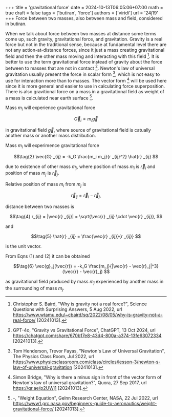 +++
title = 'gravitational force'
date = 2024-10-13T06:05:06+07:00
math = true
draft = false
tags = ['butiran', 'force']
authors = ['viridi']
url = '24j19'
+++
Force between two masses, also between mass and field, considered in butiran.

<!--more-->

When we talk about force between two masses at distance some terms come up, such gravity, gravitational force, and gravitation. Gravity is a real force but not in the traditional sense, because at fundamental level there are not any action-at-distance forces, since it just a mass creating gravitational field and then the other mass moving and interacting with this field [^baird_2022]. It is better to use the term gravitational force instead of gravity about the force between to masses that are not in contact [^gpt4o_2022]. Newton's law of universal gravitation usually present the force in scalar form [^henderson_2022], which is not easy to use for interaction more than to masses. The vector form [^bridge_2017] will be used here since it is more general and easier to use in calculating force superposition. There is also gravitional force on a mass in a gravitational field as weight of a mass is calculated near earth surface [^nasa_2022].

Mass $m_i$ will experience gravitational force

$$\tag{1}
\vec{G}_i = m_i \vec{g}
$$

in gravitational field $\vec{g}$, where source of gravitational field is catually another mass or another mass distribution.

Mass $m_i$ will experimence gravitational force

$$\tag{2}
\vec{G} _{ij} = -k_G \frac{m_i m_j}{r _{ij}^2} \hat{r} _{ij}
$$

due to existence of other mass $m_j$, where position of mass $m_i$ is $\vec{r}_i$ and position of mass $m_j$ is $\vec{r}_j$.

Relative position of mass $m_i$ from $m_j$ is

$$\tag{3}
\vec{r} _{ij} = \vec{r}_i - \vec{r}_j,
$$

distance between two masses is

$$\tag{4}
r_{ij} = |\vec{r} _{ij}| = \sqrt{\vec{r} _{ij} \cdot \vec{r} _{ij}},
$$

and 

$$\tag{5}
\hat{r} _{ij} = \frac{\vec{r} _{ij}}{r _{ij}}
$$

is the unit vector.

From Eqns (1) and (2) it can be obtained

$$\tag{6}
\vec{g}_j(\vec{r}) = -k_G \frac{m_j}{|\vec{r} - \vec{r}_j|^3} (\vec{r} - \vec{r}_j)
$$

as gravitational field produced by mass $m_j$ experienced by another mass in the surrounding of mass $m_j$.


[^bridge_2017]: Simon Bridge, "Why is there a minus sign in front of the vector form of Newton's law of universal gravitation?", Quora, 27 Sep 2017, url https://qr.ae/p2UWj1 [20241013].
[^henderson_2022]: Tom Henderson, Trevor Fayas, "Newton's Law of Universal Gravitation", The Physics Class Room, Jul 2022, url https://www.physicsclassroom.com/class/circles/lesson-3/newton-s-law-of-universal-gravitation [20241013].
[^baird_2022]: Christopher S. Baird, "Why is gravity not a real force?", Science Questions with Surprising Answers, 5 Aug 2022, url https://www.wtamu.edu/~cbaird/sq/2022/08/05/why-is-gravity-not-a-real-force/ [20241013].
[^gpt4o_2022]: GPT-4o, "Gravity vs Gravitational Force", ChatGPT, 13 Oct 2024, url https://chatgpt.com/share/670b17e8-43d4-800a-a374-13fe63072334 [20241013].
[^nasa_2022]: -, "Weight Equation", Gelnn Research Center, NASA, 22 Jul 2022, url https://www1.grc.nasa.gov/beginners-guide-to-aeronautics/weight-gravitational-force/ [20241013].
